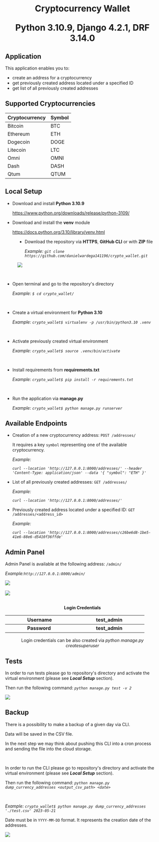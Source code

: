 # <center> Cryptocurrency Wallet <p> Python 3.10.9, Django 4.2.1, DRF 3.14.0 </center>


## Application

This application enables you to:
- create an address for a cryptocurrency 
- get previously created address located under a specified ID 
- get list of all previously created addresses


## Supported Cryptocurrencies

| Cryptocurrency    | Symbol |
| :---------------- | :----- |
| Bitcoin           | BTC    |
| Ethereum          | ETH    |
| Dogecoin          | DOGE   |
| Litecoin          | LTC    |
| Omni              | OMNI   |
| Dash              | DASH   |
| Qtum              | QTUM   |


## Local Setup

- Download and install **Python 3.10.9** <p> https://www.python.org/downloads/release/python-3109/
  
- Download and install the **venv** module  <p> https://docs.python.org/3.10/library/venv.html
<dir>
         
- Download the repository via **HTTPS**, **GitHub CLI** or with **ZIP** file<p>
*Example:* *`git clone https://github.com/danielwardega141196/crypto_wallet.git`*
<kbd>
  <img src="https://github.com/danielwardega141196/crypto_wallet/assets/28275518/0cc45026-3d3a-4808-ad77-1be0261cc83f">
</kbd>
<p>
</dir>
<br/>
         
- Open terminal and go to the repository's directory<p>
 *Example: `$ cd crypto_wallet/`*
<br/>

- Create a virtual environment for **Python 3.10**<p>
 *Example: `crypto_wallet$ virtualenv -p /usr/bin/python3.10 .venv`*
<br/>

- Activate previously created virtual environment<p>
 *Example: `crypto_wallet$ source .venv/bin/activate`*
<br/>
       
- Install requirements from **requirements.txt**<p>
 *Example: `crypto_wallet$ pip install -r requirements.txt`*
<br/>

- Run the application via **manage.py**<p>
 *Example: `crypto_wallet$ python manage.py runserver`*


## Available Endpoints

- Creation of a new cryptocurrency address: `POST /addresses/`<p>
It requires a key `symbol` representing one of the available cryptocurrency.<p>
*Example:* <p> *`curl --location 'http://127.0.0.1:8000/addresses/' --header 'Content-Type: application/json' --data '{ "symbol": "ETH" }'`*

- List of all previously created addresses: `GET /addresses/`<p>
 *Example:* <p> *`curl --location 'http://127.0.0.1:8000/addresses/'`*
  
  
- Previously created address located under a specified ID: `GET /addresses/<address_id>`<p>
 *Example:* <p> *`curl --location 'http://127.0.0.1:8000/addresses/c26be6d8-1be5-41e6-88e6-d5410f36ffde'`*


## Admin Panel

Admin Panel is available at the following address: `/admin/`<p>

 *Example:`http://127.0.0.1:8000/admin/`* <p>

<kbd>
  <img src="https://github.com/danielwardega141196/crypto_wallet/assets/28275518/26e914dd-7611-48cb-98c0-b4bb7d8bf4dd">
</kbd>
<br/>
<br/>
<kbd>
  <img src="https://github.com/danielwardega141196/crypto_wallet/assets/28275518/77408276-f68c-4389-bab8-b25b0d188e63">
</kbd>
<br/>
<br/>
<p align="center"><b>Login Credentials</b></p>
<div align="center">

| &emsp;&emsp;&emsp;&emsp;**Username**&emsp;&emsp;&emsp;&emsp; | &emsp;&emsp;&emsp;&emsp;**test_admin**&emsp;&emsp;&emsp;&emsp; |
|--------------------------------------------------------------|----------------------------------------------------------------|
| &emsp;&emsp;&emsp;&emsp;**Password**&emsp;&emsp;&emsp;&emsp; | &emsp;&emsp;&emsp;&emsp;**test_admin**&emsp;&emsp;&emsp;&emsp; |

</div>
<p align="center">Login credentials can be also created via <i>python manage.py createsuperuser</i></p>

## Tests

In order to run tests please go to repository's directory and activate the virtual environment (please see ***Local Setup***  section).<p>
Then run the following command: *`python manage.py test -v 2`*<p>
<kbd>
  <img src="https://github.com/danielwardega141196/crypto_wallet/assets/28275518/8ef262ca-1a64-4c4b-bb4b-c8a8fc031aaf">
</kbd>

## Backup

There is a possibility to make a backup of a given day via CLI. <p>
Data will be saved in the CSV file. <p>
In the next step we may think about pushing this CLI into a cron process and sending the file into the cloud storage. 

<br/>

In order to run the CLI please go to repository's directory and activate the virtual environment (please see ***Local Setup***  section).<p>
Then run the following command: *`python manage.py dump_currency_addresses <output_csv_path> <date>`*<p>

<br/>

 *Example: `crypto_wallet$ python manage.py dump_currency_addresses './test.csv' 2023-05-21`*

Date must be in `YYYY-MM-DD` format. It represents the creation date of the addresses.

<kbd>
  <img src="https://github.com/danielwardega141196/crypto_wallet/assets/28275518/21ea31b2-a3c9-460f-b411-faa1321b3cd9">
</kbd>

